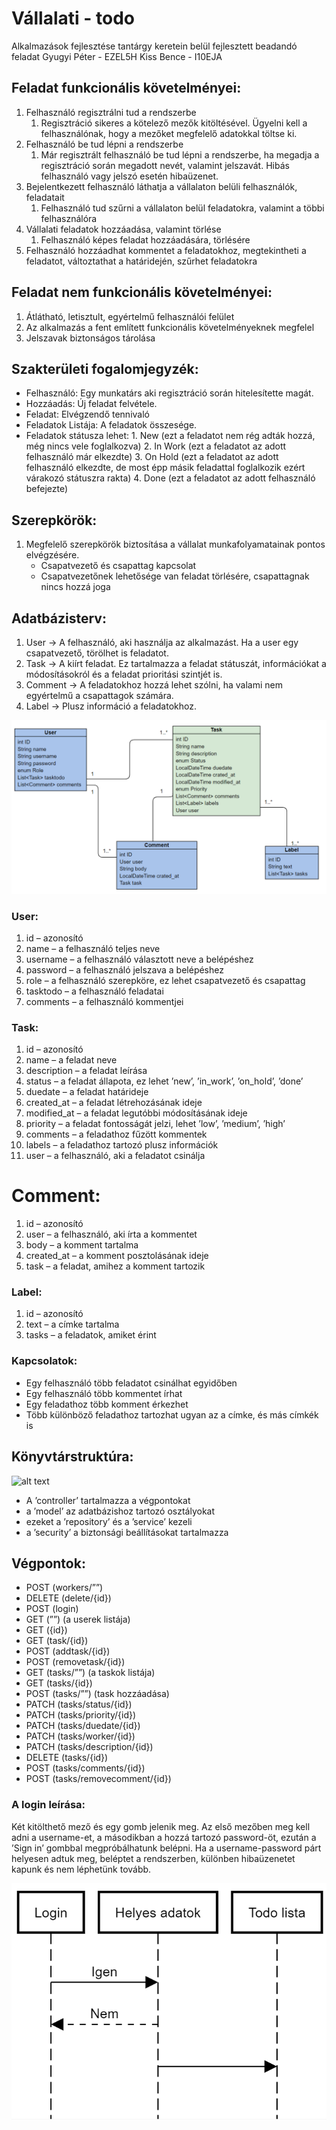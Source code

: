 # Vállalati - todo
Alkalmazások fejlesztése tantárgy keretein belül fejlesztett beadandó feladat
Gyugyi Péter - EZEL5H Kiss Bence - I10EJA


## Feladat funkcionális követelményei:
1. Felhasználó regisztrálni tud a rendszerbe
	1. Regisztráció sikeres a kötelező mezők kitöltésével. Ügyelni kell a felhasználónak, hogy a mezőket megfelelő adatokkal töltse ki.
2. Felhasználó be tud lépni a rendszerbe
	1. Már regisztrált felhasználó be tud lépni a rendszerbe, ha megadja a regisztráció során megadott nevét, valamint jelszavát. Hibás felhasználó vagy jelszó esetén hibaüzenet.
3. Bejelentkezett felhasználó láthatja a vállalaton belüli felhasználók, feladatait
	1. Felhasználó tud szűrni a vállalaton belül feladatokra, valamint a többi felhasználóra
4. Vállalati feladatok hozzáadása, valamint törlése
	1. Felhasználó képes feladat hozzáadására, törlésére
5. Felhasználó hozzáadhat kommentet a feladatokhoz, megtekintheti a feladatot, változtathat a határidején, szűrhet feladatokra

## Feladat nem funkcionális követelményei:
1. Átlátható, letisztult, egyértelmű felhasználói felület
2. Az alkalmazás a fent említett funkcionális követelményeknek megfelel
3. Jelszavak biztonságos tárolása

## Szakterületi fogalomjegyzék:
 - Felhasználó: Egy munkatárs aki regisztráció során hitelesítette magát.
 - Hozzáadás: Új feladat felvétele.
 - Feladat: Elvégzendő tennivaló
 - Feladatok Listája: A feladatok összesége.
 - Feladatok státusza lehet: 
		1. New (ezt a feladatot nem rég adták hozzá, még nincs vele foglalkozva)
		2. In Work (ezt a feladatot az adott felhasználó már elkezdte)
		3. On Hold (ezt a feladatot az adott felhasználó elkezdte, de most épp másik feladattal foglalkozik ezért várakozó státuszra rakta)
		4. Done (ezt a feladatot az adott felhasználó befejezte)

## Szerepkörök: 
1. Megfelelő szerepkörök biztosítása a vállalat munkafolyamatainak pontos elvégzésére.
 	- Csapatvezető és csapattag kapcsolat 
	- Csapatvezetőnek lehetősége van feladat törlésére, csapattagnak nincs hozzá joga
	
## Adatbázisterv:
1.	User -> A felhasználó, aki használja az alkalmazást. Ha a user egy csapatvezető, törölhet is feladatot.
2.	Task -> A kiírt feladat. Ez tartalmazza a feladat státuszát, információkat a módosításokról és a feladat prioritási szintjét is.
3.	Comment -> A feladatokhoz hozzá lehet szólni, ha valami nem egyértelmű a csapattagok számára.
4.	Label -> Plusz információ a feladatokhoz.
	
![alt text](VallalatiTODOProject/doksi/uml.png)

### User:
1.	id – azonosító
2.	name – a felhasználó teljes neve
3.	username – a felhasználó választott neve a belépéshez
4.	password – a felhasználó jelszava a belépéshez
5.	role – a felhasználó szerepköre, ez lehet csapatvezető és csapattag
6.	tasktodo – a felhasználó feladatai
7.	comments – a felhasználó kommentjei

### Task:
1.	id – azonosító
2.	name – a feladat neve
3.	description – a feladat leírása
4.	status – a feladat állapota, ez lehet ’new’, ’in_work’, ’on_hold’, ’done’
5.	duedate – a feladat határideje
6.	created_at – a feladat létrehozásának ideje
7.	modified_at – a feladat legutóbbi módosításának ideje
8.	priority – a feladat fontosságát jelzi, lehet ’low’, ’medium’, ’high’
9.	comments – a feladathoz fűzött kommentek
10.	labels – a feladathoz tartozó plusz információk
11.	user – a felhasználó, aki a feladatot csinálja

# Comment:
1.	id – azonosító
2.	user – a felhasználó, aki írta a kommentet
3.	body – a komment tartalma
4.	created_at – a komment posztolásának ideje
5.	task – a feladat, amihez a komment tartozik

### Label:
1.	id – azonosító
2.	text – a címke tartalma
3.	tasks – a feladatok, amiket érint

### Kapcsolatok:
-	Egy felhasználó több feladatot csinálhat egyidőben
-	Egy felhasználó több kommentet írhat
-	Egy feladathoz több komment érkezhet
-	Több különböző feladathoz tartozhat ugyan az a címke, és más címkék is

## Könyvtárstruktúra:

![alt text](VallalatiTODOProject/doksi/konyvtar_stuktura.png)

-	A ’controller’ tartalmazza a végpontokat
-	a ’model’ az adatbázishoz tartozó osztályokat
-	ezeket a ’repository’ és a ’service’ kezeli
-	a ’security’ a biztonsági beállításokat tartalmazza

## Végpontok:
-	POST (workers/””)
-	DELETE (delete/{id})
-	POST (login)
-	GET (””)			(a userek listája)
-	GET ({id})
-	GET (task/{id})
-	POST (addtask/{id})
-	POST (removetask/{id})
-	GET (tasks/””)			(a taskok listája)
-	GET (tasks/{id})
-	POST (tasks/””)			(task hozzáadása)
-	PATCH (tasks/status/{id})
-	PATCH (tasks/priority/{id})
-	PATCH (tasks/duedate/{id})
-	PATCH (tasks/worker/{id})
-	PATCH (tasks/description/{id})
-	DELETE (tasks/{id})
-	POST (tasks/comments/{id})
-	POST (tasks/removecomment/{id})

### A login leírása:
Két kitölthető mező és egy gomb jelenik meg. Az első mezőben meg kell adni a username-et, a másodikban a hozzá tartozó password-öt, ezután a ’Sign in’ gombbal megpróbálhatunk belépni. Ha a username-password párt helyesen adtuk meg, beléptet a rendszerben, különben hibaüzenetet kapunk és nem léphetünk tovább.

![alt text](VallalatiTODOProject/doksi/szekvencia.png)
